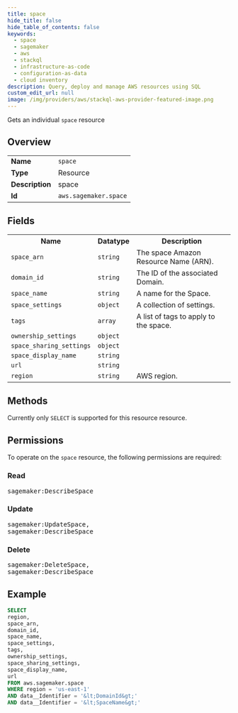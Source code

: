 ```yaml
---
title: space
hide_title: false
hide_table_of_contents: false
keywords:
  - space
  - sagemaker
  - aws
  - stackql
  - infrastructure-as-code
  - configuration-as-data
  - cloud inventory
description: Query, deploy and manage AWS resources using SQL
custom_edit_url: null
image: /img/providers/aws/stackql-aws-provider-featured-image.png
---
```

Gets an individual <code>space</code> resource

## Overview
<table><tbody>
<tr><td><b>Name</b></td><td><code>space</code></td></tr>
<tr><td><b>Type</b></td><td>Resource</td></tr>
<tr><td><b>Description</b></td><td>space</td></tr>
<tr><td><b>Id</b></td><td><code>aws.sagemaker.space</code></td></tr>
</tbody></table>

## Fields
<table><tbody>
<tr><th>Name</th><th>Datatype</th><th>Description</th></tr>
<tr><td><code>space_arn</code></td><td><code>string</code></td><td>The space Amazon Resource Name (ARN).</td></tr>
<tr><td><code>domain_id</code></td><td><code>string</code></td><td>The ID of the associated Domain.</td></tr>
<tr><td><code>space_name</code></td><td><code>string</code></td><td>A name for the Space.</td></tr>
<tr><td><code>space_settings</code></td><td><code>object</code></td><td>A collection of settings.</td></tr>
<tr><td><code>tags</code></td><td><code>array</code></td><td>A list of tags to apply to the space.</td></tr>
<tr><td><code>ownership_settings</code></td><td><code>object</code></td><td></td></tr>
<tr><td><code>space_sharing_settings</code></td><td><code>object</code></td><td></td></tr>
<tr><td><code>space_display_name</code></td><td><code>string</code></td><td></td></tr>
<tr><td><code>url</code></td><td><code>string</code></td><td></td></tr>
<tr><td><code>region</code></td><td><code>string</code></td><td>AWS region.</td></tr>

</tbody></table>

## Methods
Currently only <code>SELECT</code> is supported for this resource resource.

## Permissions

To operate on the <code>space</code> resource, the following permissions are required:

### Read
<pre>
sagemaker:DescribeSpace</pre>

### Update
<pre>
sagemaker:UpdateSpace,
sagemaker:DescribeSpace</pre>

### Delete
<pre>
sagemaker:DeleteSpace,
sagemaker:DescribeSpace</pre>


## Example
```sql
SELECT
region,
space_arn,
domain_id,
space_name,
space_settings,
tags,
ownership_settings,
space_sharing_settings,
space_display_name,
url
FROM aws.sagemaker.space
WHERE region = 'us-east-1'
AND data__Identifier = '&lt;DomainId&gt;'
AND data__Identifier = '&lt;SpaceName&gt;'
```
